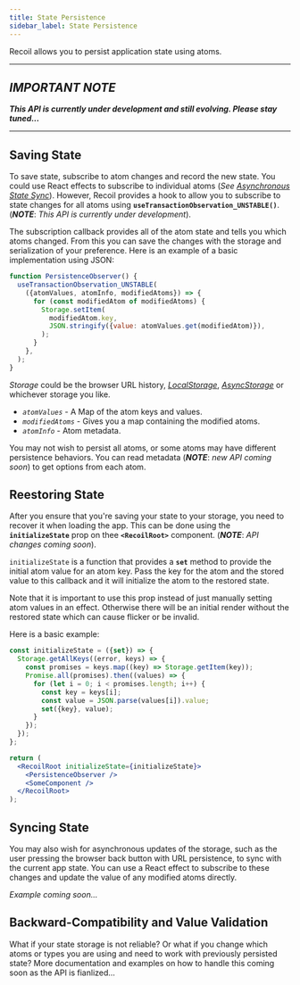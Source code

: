 ```yaml
---
title: State Persistence
sidebar_label: State Persistence
---
```


Recoil allows you to persist application state using atoms.

---

## _IMPORTANT NOTE_

**_This API is currently under development and still evolving. Please stay tuned..._**

---

## Saving State

To save state, subscribe to atom changes and record the new state. You could use React effects to subscribe to individual atoms (_See [Asynchronous State Sync](asynchronous-state-sync)_). However, Recoil provides a hook to allow you to subscribe to state changes for all atoms using **`useTransactionObservation_UNSTABLE()`**. (**_NOTE_**: _This API is currently under development_).

The subscription callback provides all of the atom state and tells you which atoms changed. From this you can save the changes with the storage and serialization of your preference. Here is an example of a basic implementation using JSON:

```jsx
function PersistenceObserver() {
  useTransactionObservation_UNSTABLE(
    ({atomValues, atomInfo, modifiedAtoms}) => {
      for (const modifiedAtom of modifiedAtoms) {
        Storage.setItem(
          modifiedAtom.key,
          JSON.stringify({value: atomValues.get(modifiedAtom)}),
        );
      }
    },
  );
}
```

_Storage_ could be the browser URL history, [_LocalStorage_](https://developer.mozilla.org/en-US/docs/Web/API/Window/localStorage), _[AsyncStorage](https://github.com/react-native-community/react-native-async-storage)_ or whichever storage you like.

- _`atomValues`_ - A Map of the atom keys and values.
- _`modifiedAtoms`_ - Gives you a map containing the modified atoms.
- _`atomInfo`_ - Atom metadata.

You may not wish to persist all atoms, or some atoms may have different persistence behaviors. You can read metadata (**_NOTE_**: _new API coming soon_) to get options from each atom.

## Reestoring State

After you ensure that you're saving your state to your storage, you need to recover it when loading the app. This can be done using the **`initializeState`** prop on thee **`<RecoilRoot>`** component. (**_NOTE_**: _API changes coming soon_).

`initializeState` is a function that provides a **`set`** method to provide the initial atom value for an atom key. Pass the key for the atom and the stored value to this callback and it will initialize the atom to the restored state.

Note that it is important to use this prop instead of just manually setting atom values in an effect. Otherwise there will be an initial render without the restored state which can cause flicker or be invalid.

Here is a basic example:

```jsx
const initializeState = ({set}) => {
  Storage.getAllKeys((error, keys) => {
    const promises = keys.map((key) => Storage.getItem(key));
    Promise.all(promises).then((values) => {
      for (let i = 0; i < promises.length; i++) {
        const key = keys[i];
        const value = JSON.parse(values[i]).value;
        set({key}, value);
      }
    });
  });
};

return (
  <RecoilRoot initializeState={initializeState}>
    <PersistenceObserver />
    <SomeComponent />
  </RecoilRoot>
);
```

## Syncing State

You may also wish for asynchronous updates of the storage, such as the user pressing the browser back button with URL persistence, to sync with the current app state. You can use a React effect to subscribe to these changes and update the value of any modified atoms directly.

_Example coming soon..._

## Backward-Compatibility and Value Validation

What if your state storage is not reliable? Or what if you change which atoms or types you are using and need to work with previously persisted state? More documentation and examples on how to handle this coming soon as the API is fianlized...

